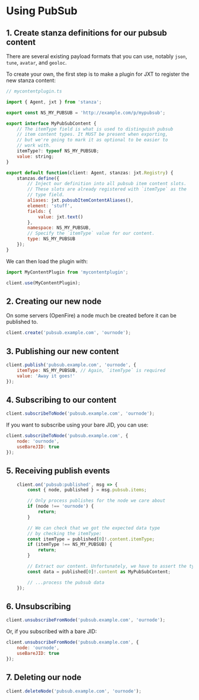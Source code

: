 # Using PubSub

## 1. Create stanza definitions for our pubsub content

There are several existing payload formats that you can use, notably `json`, `tune`, `avatar`, and `geoloc`.

To create your own, the first step is to make a plugin for JXT to register the new stanza content:

```javascript
// mycontentplugin.ts

import { Agent, jxt } from 'stanza';

export const NS_MY_PUBSUB = 'http://example.com/p/mypubsub';

export interface MyPubSubContent {
    // The itemType field is what is used to distinguish pubsub
    // item content types. It MUST be present when exporting,
    // but we're going to mark it as optional to be easier to
    // work with.
    itemType?: typeof NS_MY_PUBSUB;
    value: string;
}

export default function(client: Agent, stanzas: jxt.Registry) {
    stanzas.define({
        // Inject our definition into all pubsub item content slots.
        // These slots are already registered with `itemType` as the
        // type field.
        aliases: jxt.pubsubItemContentAliases(),
        element: 'stuff',
        fields: {
            value: jxt.text()
        },
        namespace: NS_MY_PUBSUB,
        // Specify the `itemType` value for our content.
        type: NS_MY_PUBSUB
    });
}
```

We can then load the plugin with:

```javascript
import MyContentPlugin from 'mycontentplugin';

client.use(MyContentPlugin);
```

## 2. Creating our new node

On some servers (OpenFire) a node much be created before it can be published to.

```javascript
client.create('pubsub.example.com', 'ournode');
```

## 3. Publishing our new content

```javascript
client.publish('pubsub.example.com', 'ournode', {
    itemType: NS_MY_PUBSUB, // Again, `itemType` is required
    value: 'Away it goes!'
});
```

## 4. Subscribing to our content

```javascript
client.subscribeToNode('pubsub.example.com', 'ournode');
```

If you want to subscribe using your bare JID, you can use:

```javascript
client.subscribeToNode('pubsub.example.com', {
    node: 'ournode',
    useBareJID: true
});
```

## 5. Receiving publish events

```javascript
    client.on('pubsub:published', msg => {
        const { node, published } = msg.pubsub.items;

        // Only process publishes for the node we care about
        if (node !== 'ournode') {
            return;
        }

        // We can check that we got the expected data type
        // by checking the itemType:
        const itemType = published[0]!.content.itemType;
        if (itemType !== NS_MY_PUBSUB) {
            return;
        }

        // Extract our content. Unfortunately, we have to assert the type here.
        const data = published[0]!.content as MyPubSubContent;

        // ...process the pubsub data
    });
```

## 6. Unsubscribing

```javascript
client.unsubscribeFromNode('pubsub.example.com', 'ournode');
```

Or, if you subscribed with a bare JID:

```javascript
client.unsubscribeFromNode('pubsub.example.com', {
    node: 'ournode',
    useBareJID: true
});
```

## 7. Deleting our node


```javascript
client.deleteNode('pubsub.example.com', 'ournode');
```